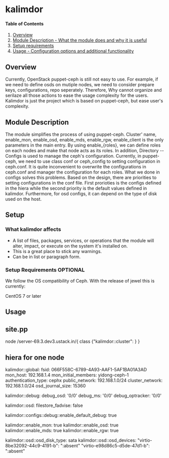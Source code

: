 # kalimdor

#### Table of Contents

1. [Overview](#overview)
2. [Module Description - What the module does and why it is useful](#module-description)
3. [Setup requirements](#setup-requirements)
4. [Usage - Configuration options and additional functionality](#usage)

## Overview

Currently, OpenStack puppet-ceph is still not easy to use. For example, if we need
to define osds on mutiple nodes, we need to consider prepare keys, configurations,
repo seperately. Therefore, Why cannot organize and serilaze all those actions to
ease the usage complexity for the users. Kalimdor is just the project which is based
on puppet-ceph, but ease user's complexity.

## Module Description

The module simplifies the process of using puppet-ceph. Cluster' name, enable_mon,
enable_osd, enable_mds, enable_rgw, enable_client is the only parameters in the
main entry. By using enable_{roles}, we can define roles on each nodes and make that
node acts as its roles.
In addition, Directory -- Configs is used to manage the ceph's configuration. Currently,
in puppet-ceph, we need to use class conf or ceph_config to setting configuration in
ceph.conf. It is quite inconvenient to overwrite the configurations in ceph.conf and
manager the configuration for each roles. What we done in configs solves this problems.
Based on the design, there are priorities to setting configurations in the conf file.
First prorioties is the configs defined in the hiera while the second priority is the
default values defined in kalimdor. Furthermore, for osd configs, it can depend on the
type of disk used on the host.

## Setup

### What kalimdor affects

* A list of files, packages, services, or operations that the module will alter,
  impact, or execute on the system it's installed on.
* This is a great place to stick any warnings.
* Can be in list or paragraph form.

### Setup Requirements **OPTIONAL**
We follow the OS compatibility of Ceph. With the release of jewel this is currently:

CentOS 7 or later

## Usage

site.pp
-------

node /server-69.3.dev3.ustack.in/{
    class {"kalimdor::cluster": }
}

hiera for one node
-------

kalimdor::global:
  fsid: 066F558C-6789-4A93-AAF1-5AF1BA01A3AD
  mon_host: 192.168.1.4
  mon_initial_members: yidong-ceph-1
  authentication_type: cephx 
  public_network: 192.168.1.0/24
  cluster_network: 192.168.1.0/24
  osd_journal_size: 15360

kalimdor::debug:
  debug_osd: '0/0'
  debug_ms:  '0/0'
  debug_optracker: '0/0'

kalimdor::osd:
  filestore_fadvise: false

kalimdor::configs::debug::enable_default_debug: true

kalimdor::enable_mon: true
kalimdor::enable_osd: true
kalimdor::enable_mds: true
kalimdor::enable_rgw: true

kalimdor::osd::osd_disk_type: sata
kalimdor::osd::osd_devices:
  "virtio-8be32092-44c9-4191-b": ":absent"
  "virtio-e98d86c5-d5de-47d1-b": ":absent"
